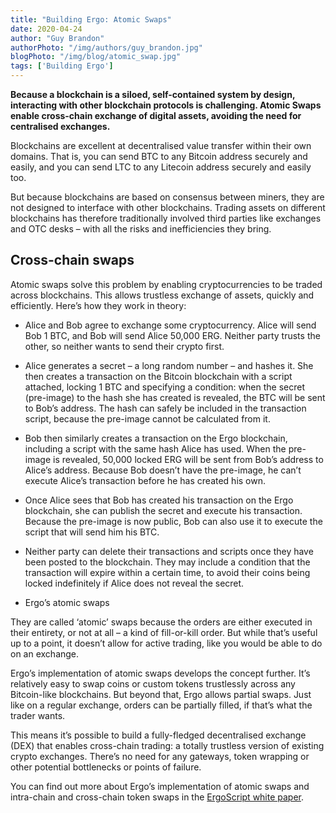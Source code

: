 ```yaml
---
title: "Building Ergo: Atomic Swaps"
date: 2020-04-24
author: "Guy Brandon"
authorPhoto: "/img/authors/guy_brandon.jpg"
blogPhoto: "/img/blog/atomic_swap.jpg"
tags: ['Building Ergo']
---
```


__Because a blockchain is a siloed, self-contained system by design, interacting with other blockchain protocols is challenging. Atomic Swaps enable cross-chain exchange of digital assets, avoiding the need for centralised exchanges.__

Blockchains are excellent at decentralised value transfer within their own domains. That is, you can send BTC to any Bitcoin address securely and easily, and you can send LTC to any Litecoin address securely and easily too.

But because blockchains are based on consensus between miners, they are not designed to interface with other blockchains. Trading assets on different blockchains has therefore traditionally involved third parties like exchanges and OTC desks – with all the risks and inefficiencies they bring.

## Cross-chain swaps

Atomic swaps solve this problem by enabling cryptocurrencies to be traded across blockchains. This allows trustless exchange of assets, quickly and efficiently. Here’s how they work in theory:

* Alice and Bob agree to exchange some cryptocurrency. Alice will send Bob 1 BTC, and Bob will send Alice 50,000 ERG. Neither party trusts the other, so neither wants to send their crypto first.
* Alice generates a secret – a long random number – and hashes it. She then creates a transaction on the Bitcoin blockchain with a script attached, locking 1 BTC and specifying a condition: when the secret (pre-image) to the hash she has created is revealed, the BTC will be sent to Bob’s address. The hash can safely be included in the transaction script, because the pre-image cannot be calculated from it.
* Bob then similarly creates a transaction on the Ergo blockchain, including a script with the same hash Alice has used. When the pre-image is revealed, 50,000 locked ERG will be sent from Bob’s address to Alice’s address. Because Bob doesn’t have the pre-image, he can’t execute Alice’s transaction before he has created his own.
* Once Alice sees that Bob has created his transaction on the Ergo blockchain, she can publish the secret and execute his transaction. Because the pre-image is now public, Bob can also use it to execute the script that will send him his BTC.
* Neither party can delete their transactions and scripts once they have been posted to the blockchain. They may include a condition that the transaction will expire within a certain time, to avoid their coins being locked indefinitely if Alice does not reveal the secret.

* Ergo’s atomic swaps

They are called ‘atomic’ swaps because the orders are either executed in their entirety, or not at all – a kind of fill-or-kill order. But while that’s useful up to a point, it doesn’t allow for active trading, like you would be able to do on an exchange.  

Ergo’s implementation of atomic swaps develops the concept further. It’s relatively easy to swap coins or custom tokens trustlessly across any Bitcoin-like blockchains. But beyond that, Ergo allows partial swaps. Just like on a regular exchange, orders can be partially filled, if that’s what the trader wants.

This means it’s possible to build a fully-fledged decentralised exchange (DEX) that enables cross-chain trading: a totally trustless version of existing crypto exchanges. There’s no need for any gateways, token wrapping or other potential bottlenecks or points of failure.

You can find out more about Ergo’s implementation of atomic swaps and intra-chain and cross-chain token swaps in the [ErgoScript white paper](https://ergoplatform.org/docs/ErgoScript.pdf).
